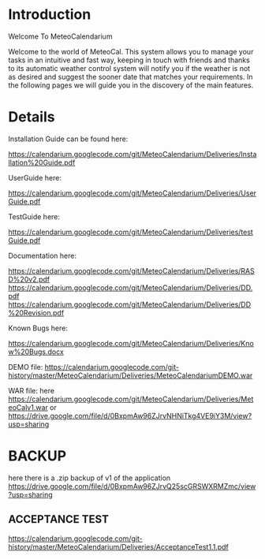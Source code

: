 # Introduction #
Welcome To MeteoCalendarium

Welcome to the world of MeteoCal. This system allows you to manage your tasks in an intuitive and fast way, keeping in touch with friends and thanks to its automatic weather control system will notify you if the weather is not as desired and suggest the sooner date that matches your requirements. In the following pages we will guide you in the discovery of the main features.

# Details #

Installation Guide can be found here:

https://calendarium.googlecode.com/git/MeteoCalendarium/Deliveries/Installation%20Guide.pdf

UserGuide here:

https://calendarium.googlecode.com/git/MeteoCalendarium/Deliveries/UserGuide.pdf

TestGuide here:

https://calendarium.googlecode.com/git/MeteoCalendarium/Deliveries/testGuide.pdf

Documentation here:

https://calendarium.googlecode.com/git/MeteoCalendarium/Deliveries/RASD%20v2.pdf
https://calendarium.googlecode.com/git/MeteoCalendarium/Deliveries/DD.pdf
https://calendarium.googlecode.com/git/MeteoCalendarium/Deliveries/DD%20Revision.pdf

Known Bugs here:

https://calendarium.googlecode.com/git/MeteoCalendarium/Deliveries/Know%20Bugs.docx

DEMO file:
https://calendarium.googlecode.com/git-history/master/MeteoCalendarium/Deliveries/MeteoCalendariumDEMO.war

WAR file:
here
https://calendarium.googlecode.com/git/MeteoCalendarium/Deliveries/MeteoCalv1.war
or
https://drive.google.com/file/d/0BxpmAw96ZJrvNHNiTkg4VE9iY3M/view?usp=sharing

# BACKUP #
here there is a .zip backup of v1 of the application
https://drive.google.com/file/d/0BxpmAw96ZJrvQ25scGRSWXRMZmc/view?usp=sharing

## ACCEPTANCE TEST ##
https://calendarium.googlecode.com/git-history/master/MeteoCalendarium/Deliveries/AcceptanceTest1.1.pdf